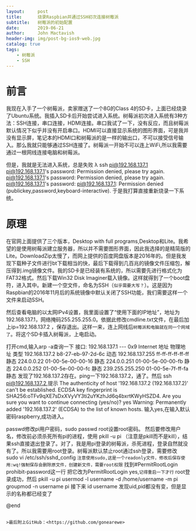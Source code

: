 ```yaml
---
layout:     post
title:      烧录Raspbian并通过SSH初次连接树莓派
subtitle:   树莓派的初始配置
date:       2019-06-21
author:     John Mactavish
header-img: img/post-bg-ios9-web.jpg
catalog: true
tags:
    - 树莓派
    - SSH
---
```

# 前言
我现在入手了一个树莓派，卖家赠送了一个8G的Class 4的SD卡，上面已经烧录了Ubuntu系统。我插入SD卡后开始尝试进入系统。树莓派初次进入系统有3种方法：SSH连接，串口连接，HDMI连接。串口我试了一下，没有反应，而且树莓派默认情况下似乎并没有开启串口。HDMI可以直接显示系统的图形界面，可是我并没有显示屏，笔记本的HDMI口和树莓派的是一样的输出口，不可以接受信号输入。那么我就只能够通过SSH连接了。树莓派一开始不可以连上WiFi,所以我需要通过一根网线连接电脑和树莓派。

但是，我就是无法进入系统，总是失败
λ ssh pi@192.168.137.1
pi@192.168.137.1's password:
Permission denied, please try again.
pi@192.168.137.1's password:
Permission denied, please try again.
pi@192.168.137.1's password:
pi@192.168.137.1: Permission denied (publickey,password,keyboard-interactive).
于是我打算直接重新烧录一下系统。
# 原理
在官网上面提供了三个版本，Desktop with full programs,Desktop和Lite。我希望的是使用树莓派建立服务器，所以并不需要图形界面，因此我选择的是精简版的Lite。DownloadZip太慢了，而网上提供的百度网盘版本是2016年的。但是我发现下载种子文件进行bt下载相当的快，最后下载得到几百兆的镜像文件压缩包，解压得到.img镜像文件。我的SD卡是已经装有系统的，所以需要先进行格式化为FAT32格式。然后下载Win32 Disk Imaginer载入镜像。这样就得到了一个boot盘符，进入其中。新建一个空文件，命名为SSH（```似乎需要大写？```）。这是因为Raspbian的2016年11月后的系统镜像中默认关闭了SSH功能，我们需要这样一个文件来启动SSH。

然后查看电脑的以太网IPv4设置，我里面设置了“使用下面的IP地址”，地址为192.168.137.1，网络掩码255.255.255.0。依据此修改cmdline.txt文件，在最后加上ip=192.168.137.2 ，保存退出。这样一来，连上网线后```树莓派和电脑就在同一个网域了```。将这个SD卡插入树莓派，上电启动。

打开cmd,输入arp -a查询一下
接口: 192.168.137.1 --- 0x9
  Internet 地址         物理地址              类型
  192.168.137.2         b8-27-eb-97-2d-6c     动态
  192.168.137.255       ff-ff-ff-ff-ff-ff     静态
  224.0.0.22            01-00-5e-00-00-16     静态
  224.0.0.251           01-00-5e-00-00-fb     静态
  224.0.0.252           01-00-5e-00-00-fc     静态
  239.255.255.250       01-00-5e-7f-ff-fa     静态
发现了192.168.137.2存在。ping一下192.168.137.2，通了。然后
ssh pi@192.168.137.2,提示
The authenticity of host '192.168.137.2 (192.168.137.2)' can't be established.
ECDSA key fingerprint is SHA256:oTFv9qXE7sDxXVyVY3ti2uYKzhJd6q4bxrtKWyHSZD4.
Are you sure you want to continue connecting (yes/no)? yes
Warning: Permanently added '192.168.137.2' (ECDSA) to the list of known hosts.
输入yes,在输入默认密码raspberry,成功进入。

passwd修改pi用户密码，sudo passwd root设置root密码。
然后要修改用户名，修改前必须杀死所有pi的进程，使用
pkill -u pi
（注意是pkill而不是kill），结果ssh直接退出登录了。对了，我是用pi登录的树莓派，杀死进程，登录自然就没有了。所以我需要用root登录。树莓派默认禁止root通过ssh登录，需要修改
sudo vi /etc/ssh/sshd_config
```注意使用sudo,这是一个readonly文件，修改后保存使用:wq!强制保存会删除原文件，创建新文件，需要root权限```
找到#PermitRootLogin prohibit-password这一行
把它改为PermitRootLogin yes,```记得重启一下才行```
root登录成功，然后
pkill -u pi
usermod -l username -d /home/username -m pi
groupmod -n username pi
接下来
id username
发现uid,pid都没有变，但是显示的名称都已经变了




@end

```

>最后附上GitHub：<https://github.com/gonearewe>
